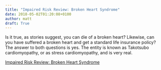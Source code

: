 ```yaml
---
title: "Impaired Risk Review: Broken Heart Syndrome"
date: 2018-05-02T01:20:08+0100
author: matt
draft: True
---
```

Is it true, as stories suggest, you can die of a broken heart?  Likewise, can you have suffered a broken heart and get a standard life insurance policy?  The answer to both questions is yes.  The entity is known as Takotsubo cardiomyopathy, or as stress cardiomyopathy, and is very real.  

[ Impaired Risk Review: Broken Heart Syndrome ]( http://www.brokerworldmag.com/articles/articles.php?articleid=4472 )
